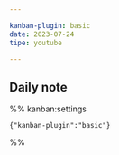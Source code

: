 ```yaml
---

kanban-plugin: basic
date: 2023-07-24
tipe: youtube

---
```


## Daily note





%% kanban:settings
```
{"kanban-plugin":"basic"}
```
%%